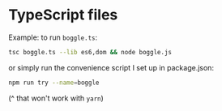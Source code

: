 # TypeScript files

Example: to run `boggle.ts`:

```bash
tsc boggle.ts --lib es6,dom && node boggle.js
```

or simply run the convenience script I set up in package.json:

```bash
npm run try --name=boggle
```

(^ that won't work with `yarn`)
